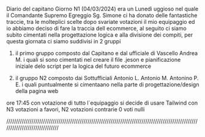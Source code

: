 Diario del capitano Giorno N1 (04/03/2024)
era un Lunedì uggioso nel quale il Comandante Supremo Egreggio Sg. Simone ci ha donato delle fantastiche traccie,
tra le molteplici scelte dopo svariate votazioni il mio equipaggio ed io abbiamo deciso di fare la traccia dell ecommerce,
al seguito ci siamo subito cimentati nella progettazione logica e alla divisione dei compiti, per questa giornata ci siamo suddivisi in 2 gruppi

1)  il primo gruppo composto dal Capitano e dal ufficiale di Vascello Andrea M. i quali si sono cimentati nel creare il file .jeson e 
    pianificazione iniziale delo script per la logica del futuro ecommerce

2)  il gruppo N2 composto dai Sottufficiali Antonio L. Antonio M. Antonino P. E. i quali puntualmente si cimentaano nella parte di
    progettazione/design della pagina web

ore 17:45 con votazione di tutto l`equipaggio si decide di usare Tailwind con N3 votazioni a favori, N2 votazioni contrarie 0 voti nulli

//////////////////////////////////////////////////////////////////////////////////////////////////////////////////////////////
